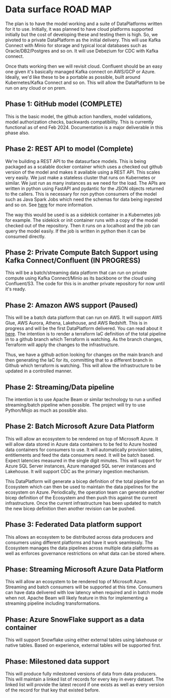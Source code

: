 # Data surface ROAD MAP

The plan is to have the model working and a suite of DataPlatforms written for it to use. Initially, it was planned to have cloud platforms supported initially but the cost of developing these and testing them is high. So, we pivoted to a private DataPlatform as the initial delivery. This will use Kafka Connect with Minio for storage and typical local databases such as Oracle/DB2/Postgres and so on. It will use Debezium for CDC with Kafka connect.

Once thats working then we will revisit cloud. Confluent should be an easy one given it's basically managed Kafka connect on AWS/GCP or Azure. Ideally, we'd like these to be a portable as possible, built around Kubernetes/Kafka Connect and so on. This will allow the DataPlatform to be run on any cloud or on prem.

## Phase 1: GitHub model **(COMPLETE)**

This is the basic model, the github action handlers, model validations, model authorization checks, backwards compatibility. This is currently functional as of end Feb 2024. Documentation is a major deliverable in this phase also.

## Phase 2: REST API to model **(Complete)**

We're building a REST API to the datasurface models. This is being packaged as a scalable docker container which uses a checked out github version of the model and makes it available using a REST API. This scales very easily. We just make a stateless cluster that runs on Kubernetes or similar. We just run as many instances as we need for the load. The APIs are written in python using FastAPI and pydantic for the JSON objects returned to the callers. This is necessary for non python consumers of the model such as Java Spark Jobs which need the schemas for data being ingested and so on. See [here](docs/REST_API.md) for more information.

The way this would be used is as a sidekick container in a Kubernetes job for example. The sidekick or init container runs with a copy of the model checked out of the repository. Then it runs on a localhost and the job can query the model easily. If the job is written in python then it can be consumed directly.

## Phase 2: Private Compute Batch Support using Kafka Connect/Confluent (IN PROGRESS)

This will be a batch/streaming data platform that can run on private compute using Kafka Connect/Minio as its backbone or the cloud using Confluent/S3. The code for this is in another private repository for now until it's ready.

## Phase 2: Amazon AWS support (Paused)

This will be a batch data platform that can run on AWS. It will support AWS Glue, AWS Aurora, Athena, Lakehouse, and AWS Redshift. This is in progress and will be the first DataPlatform delivered. You can read about it [here](docs/aws/design.md). The intention is to render a terraform IaC definition of the total pipeline in to a github branch which Terraform is watching. As the branch changes, Terraform will apply the changes to the infrastructure.

Thus, we have a github action looking for changes on the main branch and then generating the IaC for its, committing that to a different branch in Github which terraform is watching. This will allow the infrastructure to be updated in a controlled manner.

## Phase 2: Streaming/Data pipeline

The intention is to use Apache Beam or similar technology to run a unified streaming/batch pipeline when possible. The project will try to use Python/Mojo as much as possible also.

## Phase 2:  Batch Microsoft Azure Data Platform

This will allow an ecosystem to be rendered on top of Microsoft Azure. It will allow data stored in Azure data containers to be fed to Azure hosted data containers for consumers to use. It will automatically provision tables, entitlements and feed the data consumers need. It will be batch based. Expect latencies measured in the single digit minutes. This will support for Azure SQL Server instances, Azure managed SQL server instances and Lakehouse. It will support CDC as the primary ingestion mechanism.

This DataPlatform will generate a bicep definition of the total pipeline for an Ecosystem which can then be used to maintain the data pipelines for the ecosystem on Azure. Periodically, the operation team can generate another bicep definition of the Ecosystem and then push this against the current infrastructure. Once the current infrastructure has been updated to match the new bicep definition then another revision can be pushed.

## Phase 3: Federated Data platform support

This allows an ecosystem to be distributed across data producers and consumers using different platforms and have it work seamlessly. The Ecosystem manages the data pipelines across multiple data platforms as well as enforces governance restrictions on what data can be stored where.

## Phase: Streaming Microsoft Azure Data Platform

This will allow an ecosystem to be rendered top of Microsoft Azure. Streaming and batch consumers will be supported at this time. Consumers can have data delivered with low latency when required and in batch mode when not. Apache Beam will likely feature in this for implementing a streaming pipeline including transformations.

## Phase: Azure SnowFlake support as a data container

This will support Snowflake using either external tables using lakehouse or native tables. Based on experience, external tables will be supported first.

## Phase: Milestoned data support

This will produce fully milestoned versions of data from data producers. This will maintain a linked list of records for every key in every dataset. The linked list will provide the latest record if one exists as well as every version of the record for that key that existed before.
